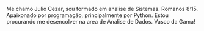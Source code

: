 Me chamo Julio Cezar, sou formado em analise de Sistemas.
Romanos 8:15.
Apaixonado por programação, principalmente por Python.
Estou procurando me desencolver na area de Analise de Dados.
Vasco da Gama!

